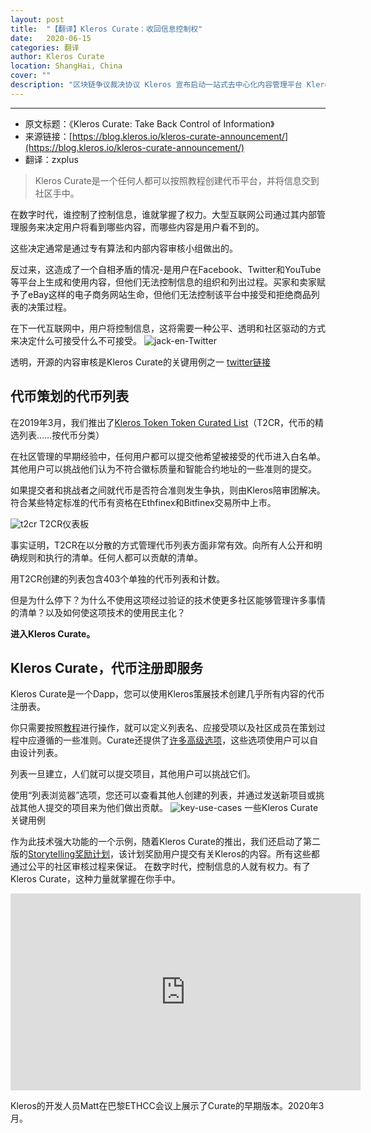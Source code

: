 ```yaml
---
layout: post
title:  "【翻译】Kleros Curate：收回信息控制权"
date:   2020-06-15
categories: 翻译
author: Kleros Curate
location: ShangHai, China
cover: ""
description: "区块链争议裁决协议 Kleros 宣布启动一站式去中心化内容管理平台 Kleros Curate，该平台无需许可，任何人可创建基于任何主题的去中心化列表，采用经济激励措施纳入多个不同角色维护该列表。去中心化的交易所、市场、社交媒体或文件存储库以去中心化的方式创建和管理列表，并由社区完成所有这些工作。"
---
```

---

* 原文标题：《Kleros Curate: Take Back Control of Information》
* 来源链接：[https://blog.kleros.io/kleros-curate-announcement/](https://blog.kleros.io/kleros-curate-announcement/)
* 翻译：zxplus

> Kleros Curate是一个任何人都可以按照教程创建代币平台，并将信息交到社区手中。

在数字时代，谁控制了控制信息，谁就掌握了权力。大型互联网公司通过其内部管理服务来决定用户将看到哪些内容，而哪些内容是用户看不到的。

这些决定通常是通过专有算法和内部内容审核小组做出的。

反过来，这造成了一个自相矛盾的情况-是用户在Facebook、Twitter和YouTube等平台上生成和使用内容，但他们无法控制信息的组织和列出过程。买家和卖家赋予了eBay这样的电子商务网站生命，但他们无法控制该平台中接受和拒绝商品列表的决策过程。

在下一代互联网中，用户将控制信息，这将需要一种公平、透明和社区驱动的方式来决定什么可接受什么不可接受。
![jack-en-Twitter](https://zxblog.oss-cn-hangzhou.aliyuncs.com/20200615/1.jpg)

透明，开源的内容审核是Kleros Curate的关键用例之一
[twitter链接](https://twitter.com/jack/status/1266390510278569984)


## 代币策划的代币列表

在2019年3月，我们推出了[Kleros Token Token Curated List](https://tokens.kleros.io/tokens)（T2CR，代币的精选列表……按代币分类）

在社区管理的早期经验中，任何用户都可以提交他希望被接受的代币进入白名单。其他用户可以挑战他们认为不符合徽标质量和智能合约地址的一些准则的提交。

如果提交者和挑战者之间就代币是否符合准则发生争执，则由Kleros陪审团解决。符合某些特定标准的代币有资格在Ethfinex和Bitfinex交易所中上市。

![t2cr](https://zxblog.oss-cn-hangzhou.aliyuncs.com/20200615/2.png)
T2CR仪表板

事实证明，T2CR在以分散的方式管理代币列表方面非常有效。向所有人公开和明确规则和执行的清单。任何人都可以贡献的清单。

用T2CR创建的列表包含403个单独的代币列表和计数。

但是为什么停下？为什么不使用这项经过验证的技术使更多社区能够管理许多事情的清单？以及如何使这项技术的使用民主化？

**进入Kleros Curate。**

## Kleros Curate，代币注册即服务
Kleros Curate是一个Dapp，您可以使用Kleros策展技术创建几乎所有内容的代币注册表。

你只需要按照[教程](https://blog.kleros.io/kleros-curate-the-explainer/)进行操作，就可以定义列表名、应接受项以及社区成员在策划过程中应遵循的一些准则。Curate还提供了[许多高级选项](https://blog.kleros.io/choosing-parameters-in-kleros-curate/)，这些选项使用户可以自由设计列表。

列表一旦建立，人们就可以提交项目，其他用户可以挑战它们。

使用“列表浏览器”选项，您还可以查看其他人创建的列表，并通过发送新项目或挑战其他人提交的项目来为他们做出贡献。
![key-use-cases](https://zxblog.oss-cn-hangzhou.aliyuncs.com/20200615/3.png)
一些Kleros Curate关键用例

作为此技术强大功能的一个示例，随着Kleros Curate的推出，我们还启动了第二版的[Storytelling奖励计划](https://blog.kleros.io/kleros-curate-storytelling-reward-program/)，该计划奖励用户提交有关Kleros的内容。所有这些都通过公平的社区审核过程来保证。
在数字时代，控制信息的人就有权力。有了Kleros Curate，这种力量就掌握在你手中。

<iframe width="560" height="315" src="https://www.youtube.com/embed/PRFn3599CY0" frameborder="0" allow="accelerometer; autoplay; encrypted-media; gyroscope; picture-in-picture" allowfullscreen></iframe>

Kleros的开发人员Matt在巴黎ETHCC会议上展示了Curate的早期版本。2020年3月。